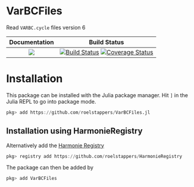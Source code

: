 

# VarBCFiles

Read `VARBC.cycle` files version 6


| **Documentation**                    | **Build Status**                              |
|:------------------------------------:|:---------------------------------------------:|
| [![](https://img.shields.io/badge/docs-dev-blue.svg)](https://hirlam.github.io/VarBCFiles.jl/dev) | [![Build Status](https://travis-ci.com/roelstappers/VarBCFiles.jl.svg?branch=master)](https://travis-ci.com/roelstappers/VarBCFiles.jl) [![Coverage Status](https://coveralls.io/repos/github/roelstappers/VarBCFiles.jl/badge.svg?branch=master)](https://coveralls.io/github/roelstappers/VarBCFiles.jl?branch=master)


# Installation 

This package can be installed with the Julia package manager. Hit `]` in the Julia REPL to go into package mode. 

```julia
pkg> add https://github.com/roelstappers/VarBCFiles.jl
```

## Installation using  HarmonieRegistry 

Alternatively add the [Harmonie Registry](https://github.com/roelstappers/HarmonieRegistry)  

```julia
pkg> registry add https://github.com/roelstappers/HarmonieRegistry
```

The package can then be added by

```julia
pkg> add VarBCFiles
```


